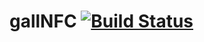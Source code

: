 # gallNFC  [![Build Status](https://travis-ci.org/gallochri/gallNFC.svg?branch=master)](https://travis-ci.org/gallochri/gallNFC)
